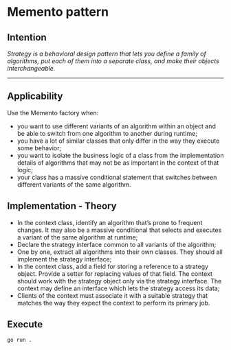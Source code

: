 # Memento pattern

## Intention

*Strategy is a behavioral design pattern that lets you define a family of algorithms, put each of them into a separate class, and make their objects interchangeable.*

---

## Applicability

Use the Memento factory when:
* you want to use different variants of an algorithm within an object and be able to switch from one algorithm to another during runtime;
* you have a lot of similar classes that only differ in the way they execute some behavior;
* you want to isolate the business logic of a class from the implementation details of algorithms that may not be as important in the context of that logic;
* your class has a massive conditional statement that switches between different variants of the same algorithm.

## Implementation - Theory

- In the context class, identify an algorithm that’s prone to frequent changes. It may also be a massive conditional that selects and executes a variant of the same algorithm at runtime;
- Declare the strategy interface common to all variants of the algorithm;
- One by one, extract all algorithms into their own classes. They should all implement the strategy interface;
- In the context class, add a field for storing a reference to a strategy object. Provide a setter for replacing values of that field. The context should work with the strategy object only via the strategy interface. The context may define an interface which lets the strategy access its data;
- Clients of the context must associate it with a suitable strategy that matches the way they expect the context to perform its primary job.

## Execute

`go run .`